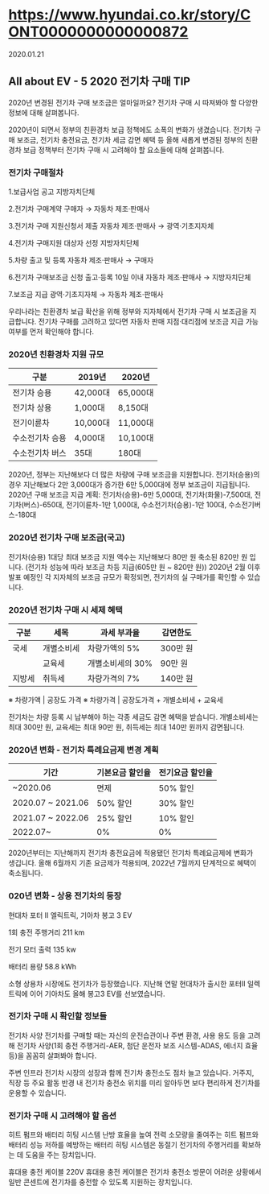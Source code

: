 # https://www.hyundai.co.kr/story/CONT0000000000000872

2020.01.21

## All about EV - 5 2020 전기차 구매 TIP

2020년 변경된 전기차 구매 보조금은 얼마일까요? 전기차 구매 시 따져봐야 할 다양한 정보에 대해 살펴봅니다.

2020년이 되면서 정부의 친환경차 보급 정책에도 소폭의 변화가 생겼습니다. 전기차 구매 보조금, 전기차 충전요금, 전기차 세금 감면 혜택 등 올해 새롭게 변경된 정부의 친환경차 보급 정책부터 전기차 구매 시 고려해야 할 요소들에 대해 살펴봅니다.

### 전기차 구매절차

1.보급사업 공고
지방자치단체

2.전기차 구매계약
구매자 → 자동차 제조·판매사

3.전기차 구매 지원신청서 제출
자동차 제조·판매사 → 광역·기초지자체

4.전기차 구매지원 대상자 선정
지방자치단체

5.차량 출고 및 등록
자동차 제조·판매사 → 구매자

6.전기차 구매보조금 신청
출고·등록 10일 이내
자동차 제조·판매사 → 지방자치단체

7.보조금 지급
광역·기초지자체 → 자동차 제조·판매사

우리나라는 친환경차 보급 확산을 위해 정부와 지자체에서 전기차 구매 시 보조금을 지급합니다. 전기차 구매를 고려하고 있다면 자동차 판매 지점·대리점에 보조금 지급 가능 여부를 먼저 확인해야 합니다.

### 2020년 친환경차 지원 규모

| 구분              | 2019년     | 2020년     |
|-------------------|------------|------------|
| 전기차 승용       | 42,000대   | 65,000대   |
| 전기차 상용       | 1,000대    | 8,150대    |
| 전기이륜차        | 10,000대   | 11,000대   |
| 수소전기차 승용   | 4,000대    | 10,100대   |
| 수소전기차 버스   | 35대       | 180대      |

2020년, 정부는 지난해보다 더 많은 차량에 구매 보조금을 지원합니다. 전기차(승용)의 경우 지난해보다 2만 3,000대가 증가한 6만 5,000대에 정부 보조금이 지급됩니다.
2020년 구매 보조금 지급 계획: 전기차(승용)-6만 5,000대, 전기차(화물)-7,500대, 전기차(버스)-650대, 전기이륜차-1만 1,000대, 수소전기차(승용)-1만 100대, 수소전기버스-180대

### 2020년 전기차 구매 보조금(국고)

전기차(승용) 1대당 최대 보조금 지원 액수는 지난해보다 80만 원 축소된 820만 원 입니다. (전기차 성능에 따라 보조금 차등 지급(605만 원 ~ 820만 원)) 2020년 2월 이후 발표 예정인 각 지자체의 보조금 규모가 확정되면, 전기차의 실 구매가를 확인할 수 있습니다.

### 2020년 전기차 구매 시 세제 혜택

| 구분   | 세목       | 과세 부과율                     | 감면한도     |
|--------|------------|----------------------------------|--------------|
| 국세   | 개별소비세 | 차량가액의 5%                  | 300만 원     |
|        | 교육세     | 개별소비세의 30%                | 90만 원      |
| 지방세 | 취득세     | 차량가격의 7%                  | 140만 원     |

※ 차량가액 | 공장도 가격 
※ 차량가격 | 공장도가격 + 개별소비세 + 교육세

전기차는 차량 등록 시 납부해야 하는 각종 세금도 감면 혜택을 받습니다. 개별소비세는 최대 300만 원, 교육세는 최대 90만 원, 취득세는 최대 140만 원까지 감면됩니다.

### 2020년 변화 - 전기차 특례요금제 변경 계획

| 기간                     | 기본요금 할인율 | 전기요금 할인율 |
|--------------------------|------------------|------------------|
| ~2020.06                | 면제             | 50% 할인         |
| 2020.07 ~ 2021.06       | 50% 할인         | 30% 할인         |
| 2021.07 ~ 2022.06       | 25% 할인         | 10% 할인         |
| 2022.07~                | 0%               | 0%               |

2020년부터는 지난해까지 전기차 충전요금에 적용됐던 전기차 특례요금제에 변화가 생깁니다. 올해 6월까지 기존 요금제가 적용되며, 2022년 7월까지 단계적으로 혜택이 축소됩니다.

### 020년 변화 - 상용 전기차의 등장

현대차 포터 Ⅱ 엘릭트릭, 기아차 봉고 3 EV

1회 충전 주행거리
211 km

전기 모터 출력
135 kw

배터리 용량
58.8 kWh

소형 상용차 시장에도 전기차가 등장했습니다. 지난해 연말 현대차가 출시한 포터II 일렉트릭에 이어 기아차도 올해 봉고3 EV를 선보였습니다.

### 전기차 구매 시 확인할 정보들 

전기차 사양
전기차를 구매할 때는 자신의 운전습관이나 주변 환경, 사용 용도 등을 고려해 전기차 사양(1회 충전 주행거리-AER, 첨단 운전자 보조 시스템-ADAS, 에너지 효율 등)을 꼼꼼히 살펴봐야 합니다.

주변 인프라
전기차 시장의 성장과 함께 전기차 충전소도 점차 늘고 있습니다. 거주지, 직장 등 주요 활동 반경 내 전기차 충전소 위치를 미리 알아두면 보다 편리하게 전기차를 운용할 수 있습니다.

### 전기차 구매 시 고려해야 할 옵션

히트 펌프와 배터리 히팅 시스템
난방 효율을 높여 전력 소모량을 줄여주는 히트 펌프와 배터리 성능 저하를 예방하는 배터리 히팅 시스템은 동절기 전기차의 주행거리를 확보하는 데 도움을 주는 장치입니다.

휴대용 충전 케이블
220V 휴대용 충전 케이블은 전기차 충전소 방문이 어려운 상황에서 일반 콘센트에 전기차를 충전할 수 있도록 지원하는 장치입니다.